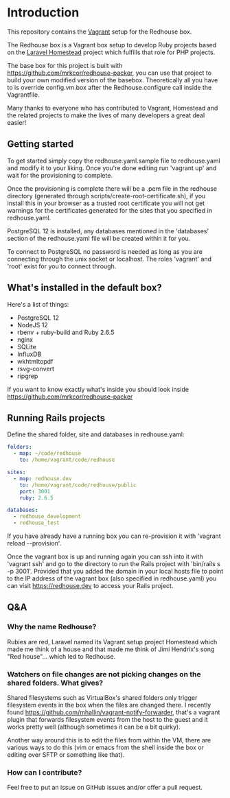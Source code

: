 # Introduction

This repository contains the [Vagrant](https://www.vagrantup.com/) setup for the Redhouse 
box. 

The Redhouse box is a Vagrant box setup to develop Ruby projects based on the 
[Laravel Homestead](https://github.com/laravel/homestead) project which fulfills that 
role for PHP projects.

The base box for this project is built with https://github.com/mrkcor/redhouse-packer, you
can use that project to build your own modified version of the basebox. Theoretically all you
have to is override config.vm.box after the Redhouse.configure call inside the Vagrantfile.

Many thanks to everyone who has contributed to Vagrant, Homestead and the related 
projects to make the lives of many developers a great deal easier!

## Getting started

To get started simply copy the redhouse.yaml.sample file to redhouse.yaml and modify 
it to your liking. Once you're done editing run 'vagrant up' and wait for the 
provisioning to complete.

Once the provisioning is complete there will be a .pem file in the redhouse directory 
(generated through scripts/create-root-certificate.sh), if you install this in your 
browser as a trusted root certificate you will not get warnings for the certificates
generated for the sites that you specified in redhouse.yaml.

PostgreSQL 12 is installed, any databases mentioned in the 'databases' section of the 
redhouse.yaml file will be created within it for you. 

To connect to PostgreSQL no password is needed as long as you are connecting through the
unix socket or localhost. The roles 'vagrant' and 'root' exist for you to connect through.

## What's installed in the default box?

Here's a list of things:

* PostgreSQL 12
* NodeJS 12
* rbenv + ruby-build and Ruby 2.6.5
* nginx
* SQLite
* InfluxDB
* wkhtmltopdf
* rsvg-convert
* ripgrep

If you want to know exactly what's inside you should look inside https://github.com/mrkcor/redhouse-packer

## Running Rails projects

Define the shared folder, site and databases in redhouse.yaml:

``` yaml
folders:
  - map: ~/code/redhouse
    to: /home/vagrant/code/redhouse

sites:
  - map: redhouse.dev
    to: /home/vagrant/code/redhouse/public
    port: 3001
    ruby: 2.6.5

databases:
  - redhouse_development
  - redhouse_test
```

If you have already have a running box you can re-provision it with 'vagrant reload --provision'.

Once the vagrant box is up and running again you can ssh into it with 'vagrant ssh' and go 
to the directory to run the Rails project with 'bin/rails s -p 3001'. Provided that you 
added the domain in your local hosts file to point to the IP address of the vagrant box (also
specified in redhouse.yaml) you can visit https://redhouse.dev to access your Rails project.

## Q&A

### Why the name Redhouse?

Rubies are red, Laravel named its Vagrant setup project Homestead which made me think of a house 
and that made me think of Jimi Hendrix's song "Red house"... which led to Redhouse.

### Watchers on file changes are not picking changes on the shared folders. What gives?

Shared filesystems such as VirtualBox's shared folders only trigger filesystem events in the box when the files are changed there. I recently found https://github.com/mhallin/vagrant-notify-forwarder, that's a vagrant plugin that forwards filesystem events from the host to the guest and it works pretty well (although sometimes it can be a bit quirky).

Another way around this is to edit the files from within the VM, there are various ways to do this (vim or emacs from the shell inside the box or editing over SFTP or something like that).

### How can I contribute?

Feel free to put an issue on GitHub issues and/or offer a pull request.

